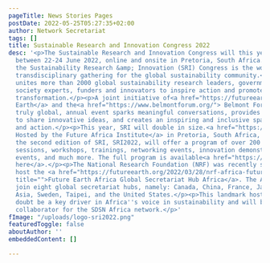 ```yaml
---
pageTitle: News Stories Pages
postDate: 2022-05-25T05:27:35+02:00
author: Network Secretariat
tags: []
title: Sustainable Research and Innovation Congress 2022
desc: '<p>The Sustainable Research and Innovation Congress will this year be held
  between 22-24 June 2022, online and onsite in Pretoria, South Africa.</p><p><strong>Notably,
  the Sustainability Research &amp; Innovation (SRI) Congress is the world’s largest
  transdisciplinary gathering for the global sustainability community.</strong></p><p>SRI
  unites more than 2000 global sustainability research leaders, government and civil
  society experts, funders and innovators to inspire action and promote a sustainability
  transformation.</p><p>A joint initiative of<a href="https://futureearth.org/"> Future
  Earth</a> and the<a href="https://www.belmontforum.org/"> Belmont Forum</a>, this
  truly global, annual event sparks meaningful conversations, provides a platform
  to share innovative ideas, and creates an inspiring and inclusive space for collaboration
  and action.</p><p>This year, SRI will double in size.<a href="https://sri2021.org/south-africa-to-host-next-sustainability-research-innovation-congress-in-2022/">
  Hosted by the Future Africa Institute</a> in Pretoria, South Africa, and online,
  the second edition of SRI, SRI2022, will offer a program of over 200 interactive
  sessions, workshops, trainings, networking events, innovation demonstrations, satellite
  events, and much more. The full program is available<a href="https://attend.sri2022.org/agenda#/?limit=20&amp;skip=6&amp;sortByFields[0]=startsAt&amp;sortByOrders[0]=1&amp;uid=E9eDKwbQukttbeS2H&amp;scroll=date-heading,2022-06-20T00:00:00-04:00,qeZWutPsfRbhKayjE,0,6,0">
  here</a>.</p><p>The National Research Foundation (NRF) was recently selected to
  host the <a href="https://futureearth.org/2022/03/28/nrf-africa-future-earth-global-secretariat-hub/"
  title="">Future Earth Africa Global Secretariat Hub Africa</a>. The Africa Hub will
  join eight global secretariat hubs, namely: Canada, China, France, Japan, South
  Asia, Sweden, Taipei, and the United States.</p><p>This landmark hosting will no
  doubt be a key driver in Africa''s voice in sustainability and will be a promising
  collaborator for the SDSN Africa network.</p>'
fImage: "/uploads/logo-sri2022.png"
featuredToggle: false
aboutAuthor: ''
embeddedContent: []

---
```

